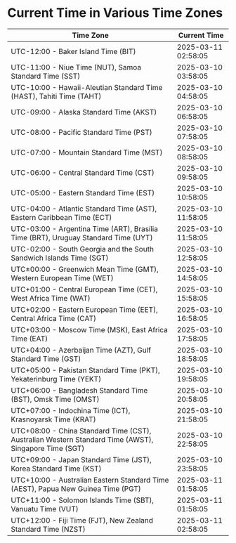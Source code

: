 # Current Time in Various Time Zones

| Time Zone | Current Time |
|-----------|--------------|
| UTC-12:00 - Baker Island Time (BIT) | 2025-03-11 02:58:05 |
| UTC-11:00 - Niue Time (NUT), Samoa Standard Time (SST) | 2025-03-10 03:58:05 |
| UTC-10:00 - Hawaii-Aleutian Standard Time (HAST), Tahiti Time (TAHT) | 2025-03-10 04:58:05 |
| UTC-09:00 - Alaska Standard Time (AKST) | 2025-03-10 06:58:05 |
| UTC-08:00 - Pacific Standard Time (PST) | 2025-03-10 07:58:05 |
| UTC-07:00 - Mountain Standard Time (MST) | 2025-03-10 08:58:05 |
| UTC-06:00 - Central Standard Time (CST) | 2025-03-10 09:58:05 |
| UTC-05:00 - Eastern Standard Time (EST) | 2025-03-10 10:58:05 |
| UTC-04:00 - Atlantic Standard Time (AST), Eastern Caribbean Time (ECT) | 2025-03-10 11:58:05 |
| UTC-03:00 - Argentina Time (ART), Brasília Time (BRT), Uruguay Standard Time (UYT) | 2025-03-10 11:58:05 |
| UTC-02:00 - South Georgia and the South Sandwich Islands Time (SGT) | 2025-03-10 12:58:05 |
| UTC±00:00 - Greenwich Mean Time (GMT), Western European Time (WET) | 2025-03-10 14:58:05 |
| UTC+01:00 - Central European Time (CET), West Africa Time (WAT) | 2025-03-10 15:58:05 |
| UTC+02:00 - Eastern European Time (EET), Central Africa Time (CAT) | 2025-03-10 16:58:05 |
| UTC+03:00 - Moscow Time (MSK), East Africa Time (EAT) | 2025-03-10 17:58:05 |
| UTC+04:00 - Azerbaijan Time (AZT), Gulf Standard Time (GST) | 2025-03-10 18:58:05 |
| UTC+05:00 - Pakistan Standard Time (PKT), Yekaterinburg Time (YEKT) | 2025-03-10 19:58:05 |
| UTC+06:00 - Bangladesh Standard Time (BST), Omsk Time (OMST) | 2025-03-10 20:58:05 |
| UTC+07:00 - Indochina Time (ICT), Krasnoyarsk Time (KRAT) | 2025-03-10 21:58:05 |
| UTC+08:00 - China Standard Time (CST), Australian Western Standard Time (AWST), Singapore Time (SGT) | 2025-03-10 22:58:05 |
| UTC+09:00 - Japan Standard Time (JST), Korea Standard Time (KST) | 2025-03-10 23:58:05 |
| UTC+10:00 - Australian Eastern Standard Time (AEST), Papua New Guinea Time (PGT) | 2025-03-11 01:58:05 |
| UTC+11:00 - Solomon Islands Time (SBT), Vanuatu Time (VUT) | 2025-03-11 01:58:05 |
| UTC+12:00 - Fiji Time (FJT), New Zealand Standard Time (NZST) | 2025-03-11 02:58:05 |
